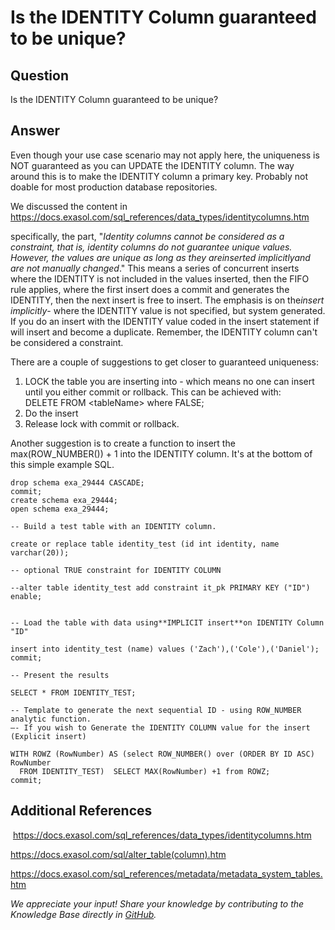 # Is the IDENTITY Column guaranteed to be unique? 
## Question

Is the IDENTITY Column guaranteed to be unique?

## Answer

Even though your use case scenario may not apply here, the uniqueness is NOT guaranteed as you can UPDATE the IDENTITY column. The way around this is to make the IDENTITY column a primary key. Probably not doable for most production database repositories.

We discussed the content in <https://docs.exasol.com/sql_references/data_types/identitycolumns.htm>

specifically, the part, "*Identity columns cannot be considered as a constraint, that is, identity columns do not guarantee unique values. However, the values are unique as long as they areinserted implicitlyand are not manually changed*." This means a series of concurrent inserts where the IDENTITY is not included in the values inserted, then the FIFO rule applies, where the first insert does a commit and generates the IDENTITY, then the next insert is free to insert. The emphasis is on the*insert implicitly*- where the IDENTITY value is not specified, but system generated. If you do an insert with the IDENTITY value coded in the insert statement if will insert and become a duplicate. Remember, the IDENTITY column can't be considered a constraint.

There are a couple of suggestions to get closer to guaranteed uniqueness:  
1. LOCK the table you are inserting into - which means no one can insert until you either commit or rollback. This can be achieved with:  
DELETE FROM &lt;tableName&gt; where FALSE;  
2. Do the insert  
3. Release lock with commit or rollback.

Another suggestion is to create a function to insert the max(ROW_NUMBER()) + 1 into the IDENTITY column. It's at the bottom of this simple example SQL.


```
drop schema exa_29444 CASCADE; 
commit; 
create schema exa_29444; 
open schema exa_29444; 

-- Build a test table with an IDENTITY column.  

create or replace table identity_test (id int identity, name varchar(20)); 

-- optional TRUE constraint for IDENTITY COLUMN  

--alter table identity_test add constraint it_pk PRIMARY KEY ("ID") enable;


-- Load the table with data using**IMPLICIT insert**on IDENTITY Column "ID"  

insert into identity_test (name) values ('Zach'),('Cole'),('Daniel'); 
commit; 

-- Present the results  

SELECT * FROM IDENTITY_TEST; 
 
-- Template to generate the next sequential ID - using ROW_NUMBER analytic function.  
–- If you wish to Generate the IDENTITY COLUMN value for the insert (Explicit insert)  

WITH ROWZ (RowNumber) AS (select ROW_NUMBER() over (ORDER BY ID ASC) RowNumber 
  FROM IDENTITY_TEST)  SELECT MAX(RowNumber) +1 from ROWZ; 
commit; 
```
## Additional References

 <https://docs.exasol.com/sql_references/data_types/identitycolumns.htm>

<https://docs.exasol.com/sql/alter_table(column).htm>

<https://docs.exasol.com/sql_references/metadata/metadata_system_tables.htm>

*We appreciate your input! Share your knowledge by contributing to the Knowledge Base directly in [GitHub](https://github.com/exasol/public-knowledgebase).* 